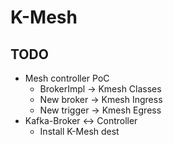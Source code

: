 # K-Mesh

## TODO

- Mesh controller PoC
    - BrokerImpl -> Kmesh Classes
    - New broker -> Kmesh Ingress
    - New trigger -> Kmesh Egress
- Kafka-Broker <-> Controller
  - Install K-Mesh dest
